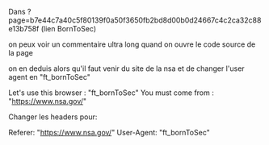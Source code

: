 Dans ?page=b7e44c7a40c5f80139f0a50f3650fb2bd8d00b0d24667c4c2ca32c88e13b758f (lien BornToSec)

on peux voir un commentaire ultra long quand on ouvre le code source de la page

on en deduis alors qu'il faut venir du site de la nsa et de changer l'user agent en "ft_bornToSec"


Let's use this browser : "ft_bornToSec"
You must come from : "https://www.nsa.gov/"

Changer les headers pour:

Referer: "https://www.nsa.gov/"
User-Agent: "ft_bornToSec"


